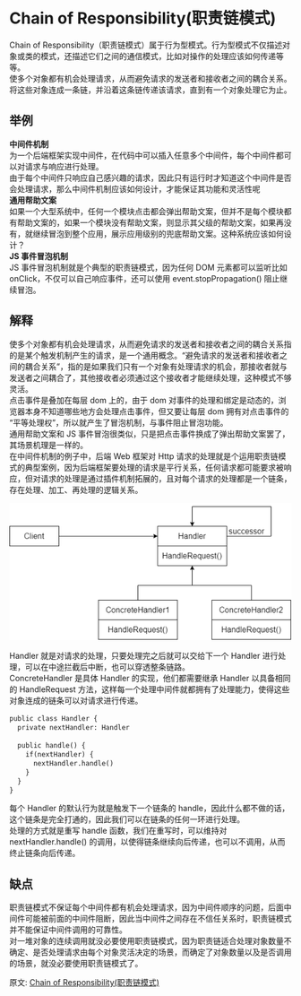 # Chain of Responsibility(职责链模式)
Chain of Responsibility（职责链模式）属于行为型模式。行为型模式不仅描述对象或类的模式，还描述它们之间的通信模式，比如对操作的处理应该如何传递等等。  
使多个对象都有机会处理请求，从而避免请求的发送者和接收者之间的耦合关系。将这些对象连成一条链，并沿着这条链传递该请求，直到有一个对象处理它为止。  
## 举例  
**中间件机制**  
为一个后端框架实现中间件，在代码中可以插入任意多个中间件，每个中间件都可以对请求与响应进行处理。  
由于每个中间件只响应自己感兴趣的请求，因此只有运行时才知道这个中间件是否会处理请求，那么中间件机制应该如何设计，才能保证其功能和灵活性呢  
**通用帮助文案**  
如果一个大型系统中，任何一个模块点击都会弹出帮助文案，但并不是每个模块都有帮助文案的，如果一个模块没有帮助文案，则显示其父级的帮助文案，如果再没有，就继续冒泡到整个应用，展示应用级别的兜底帮助文案。这种系统应该如何设计？  
**JS 事件冒泡机制**  
 JS 事件冒泡机制就是个典型的职责链模式，因为任何 DOM 元素都可以监听比如 onClick，不仅可以自己响应事件，还可以使用 event.stopPropagation() 阻止继续冒泡。
## 解释  
使多个对象都有机会处理请求，从而避免请求的发送者和接收者之间的耦合关系指的是某个触发机制产生的请求，是一个通用概念。“避免请求的发送者和接收者之间的耦合关系”，指的是如果我们只有一个对象有处理请求的机会，那接收者就与发送者之间耦合了，其他接收者必须通过这个接收者才能继续处理，这种模式不够灵活。  
点击事件是叠加在每层 dom 上的，由于 dom 对事件的处理和绑定是动态的，浏览器本身不知道哪些地方会处理点击事件，但又要让每层 dom 拥有对点击事件的 “平等处理权”，所以就产生了冒泡机制，与事件阻止冒泡功能。   
通用帮助文案和 JS 事件冒泡很类似，只是把点击事件换成了弹出帮助文案罢了，其场景机理是一样的。  
 在中间件机制的例子中，后端 Web 框架对 Http 请求的处理就是个运用职责链模式的典型案例，因为后端框架要处理的请求是平行关系，任何请求都可能要求被响应，但对请求的处理是通过插件机制拓展的，且对每个请求的处理都是一个链条，存在处理、加工、再处理的逻辑关系。  
 
 ![image](./../../assets/images/design%20patterns/chain%20respinsibility.png)  

Handler 就是对请求的处理，只要处理完之后就可以交给下一个 Handler 进行处理，可以在中途拦截后中断，也可以穿透整条链路。  
ConcreteHandler 是具体 Handler 的实现，他们都需要继承 Handler 以具备相同的 HandleRequest 方法，这样每一个处理中间件就都拥有了处理能力，使得这些对象连成的链条可以对请求进行传递。

``` 
public class Handler {
  private nextHandler: Handler

  public handle() {
    if(nextHandler) {
      nextHandler.handle()
    }
  }
}
```
每个 Handler 的默认行为就是触发下一个链条的 handle，因此什么都不做的话，这个链条是完全打通的，因此我们可以在链条的任何一环进行处理。  
处理的方式就是重写 handle 函数，我们在重写时，可以维持对 nextHandler.handle() 的调用，以使得链条继续向后传递，也可以不调用，从而终止链条向后传递。  
## 缺点
职责链模式不保证每个中间件都有机会处理请求，因为中间件顺序的问题，后面中间件可能被前面的中间件阻断，因此当中间件之间存在不信任关系时，职责链模式并不能保证中间件调用的可靠性。  
对一堆对象的连续调用就没必要使用职责链模式，因为职责链适合处理对象数量不确定、是否处理请求由每个对象灵活决定的场景，而确定了对象数量以及是否调用的场景，就没必要使用职责链模式了。


原文:
[Chain of Responsibility(职责链模式)](https://github.com/ascoders/weekly/blob/master/%E8%AE%BE%E8%AE%A1%E6%A8%A1%E5%BC%8F/179.%E7%B2%BE%E8%AF%BB%E3%80%8A%E8%AE%BE%E8%AE%A1%E6%A8%A1%E5%BC%8F%20-%20Chain%20of%20Responsibility%20%E8%81%8C%E8%B4%A3%E9%93%BE%E6%A8%A1%E5%BC%8F%E3%80%8B.md)
